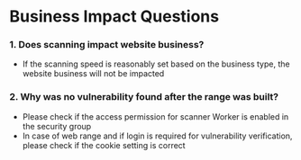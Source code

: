 # Business Impact Questions

### 1. Does scanning impact website business?

- If the scanning speed is reasonably set based on the business type, the website business will not be impacted

### 2. Why was no vulnerability found after the range was built?

 - Please check if the access permission for scanner Worker is enabled in the security group
 - In case of web range and if login is required for vulnerability verification, please check if the cookie setting is correct

